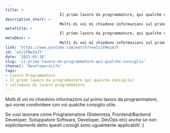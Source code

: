 ```yaml
---
title: > 
                        Il primo lavoro da programmatore, qui qualche consiglio!
description_short: > 
                        Molti di voi mi chiedono informazioni sul primo lavoro da programmatore, qui vorrei condividere con voi qualche consiglio utile.
metaTitle: > 
                        Il primo lavoro da programmatore, qui qualche consiglio!
metaDesc: > 
                        Molti di voi mi chiedono informazioni sul primo lavoro da programmatore, qui vorrei condividere con voi qualche consiglio utile.
link: 'https://www.youtube.com/watch?v=wIziFWw1mJY'
id: 'wIziFWw1mJY'
date: '2021-01-18'
slug: 'il-primo-lavoro-da-programmatore-qui-qualche-consiglio'
channel: 'DevelopersLife'
tags: 
- Lavoro Programmatore
- Il primo lavoro da programmatore qui qualche consiglio!
- colloquio di lavoro programmatore
---
```

Molti di voi mi chiedono informazioni sul primo lavoro da programmatore, qui vorrei condividere con voi qualche consiglio utile.  
  
Se vuoi lavorare come Programmatore (Sistemista, Frontend/Backend Developer, Sviluppatore Software, Developer, DevOps etc) anche se non esplicitamente detto questi consigli sono ugualmente applicabili! :)